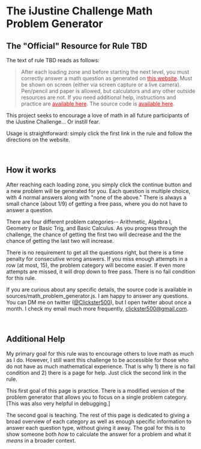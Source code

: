 # The iJustine Challenge Math Problem Generator
## The "Official" Resource for Rule TBD

The text of rule TBD reads as follows:

>After each loading zone and before starting the next level, you must correctly answer a math question as generated on <a style="color: red; text-decoration: underline;" href="https://clickster500.github.io/math_generator/">this website</a>. Must be shown on screen (either via screen capture or a live camera). Pen/pencil and paper is allowed, but calculators and any other outside resources are not. If you need additional help, instructions and practice are <a style="color: red; text-decoration: underline;" href="https://clickster500.github.io/math_help/">available here</a>. The source code is <a style="color: red; test-decoration: underline;" href="https://github.com/Clickster500/Clickster500.github.io">available here</a>.

This project seeks to encourage a love of math in all future participants of the iJustine Challenge... Or instill fear.

Usage is straightforward: simply click the first link in the rule and follow the directions on the website.

<br>

## How it works

After reaching each loading zone, you simply click the continue button and a new problem will be generated for you. Each question is multiple choice, with 4 normal answers along with "none of the above." There is always a small chance (about 1/9) of getting a free pass, where you do not have to answer a question.

There are four different problem categories-- Arithmetic, Algebra I, Geometry or Basic Trig, and Basic Calculus. As you progress through the challenge, the chance of getting the first two will decrease and the the chance of getting the last two will increase.

There is no requirement to get all the questions right, but there is a time penalty for consecutive wrong answers. If you miss enough attempts in a row (at most, 15), the problem category will become easier. If even more attempts are missed, it will drop down to free pass. There is no fail condition for this rule.

If you are curious about any specific details, the source code is available in sources/math_problem_generator.js. I am happy to answer any questions. You can DM me on twitter (<a href="https://twitter.com/Clickster500">@Clickster500</a>), but I open twitter about once a month. I check my email much more frequently, clickster500@gmail.com.

<br>

## Additional Help

My primary goal for this rule was to encourage others to love math as much as I do. However, I still want this challenge to be accessible for those who do not have as much mathematical experience. That is why 1) there is no fail condition and 2) there is a page for help. Just click the second link in the rule.

This first goal of this page is practice. There is a modified version of the problem generator that allows you to focus on a single problem category. [This was also very helpful in debugging.]

The second goal is teaching. The rest of this page is dedicated to giving a broad overview of each category as well as enough specific information to answer each question type, without giving it away. The goal for this is to show someone both <i>how</i> to calculate the answer for a problem and what it <i>means</i> in a broader context.
